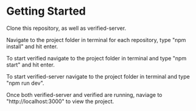 # Getting Started

Clone this repository, as well as verified-server.

Navigate to the project folder in terminal for each repository, type "npm install" and hit enter.

To start verified navigate to the project folder in terminal and type "npm start" and hit enter.

To start verified-server navigate to the project folder in terminal and type "npm run dev".

Once both verified-server and verified are running, naviage to "http://localhost:3000" to view the project.

